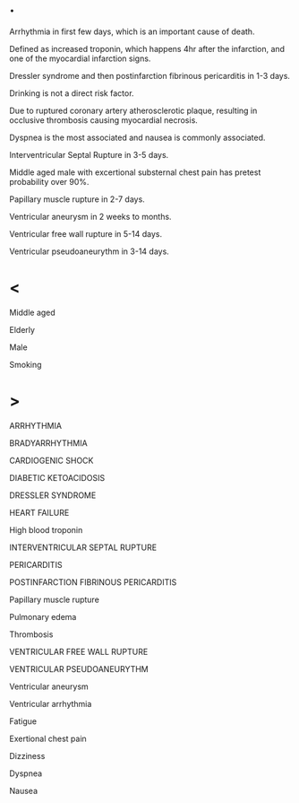 # .

Arrhythmia in first few days, which is an important cause of death.

Defined as increased troponin, which happens 4hr after the infarction, and one of the myocardial infarction signs.

Dressler syndrome and then postinfarction fibrinous pericarditis in 1-3 days.

Drinking is not a direct risk factor.

Due to ruptured coronary artery atherosclerotic plaque, resulting in occlusive thrombosis causing myocardial necrosis.

Dyspnea is the most associated and nausea is commonly associated.

Interventricular Septal Rupture in 3-5 days.

Middle aged male with excertional substernal chest pain has pretest probability over 90%.

Papillary muscle rupture in 2-7 days.

Ventricular aneurysm in 2 weeks to months.

Ventricular free wall rupture in 5-14 days.

Ventricular pseudoaneurythm in 3-14 days.

# <

Middle aged

Elderly

Male

Smoking

# >

ARRHYTHMIA

BRADYARRHYTHMIA

CARDIOGENIC SHOCK

DIABETIC KETOACIDOSIS

DRESSLER SYNDROME

HEART FAILURE

High blood troponin

INTERVENTRICULAR SEPTAL RUPTURE

PERICARDITIS

POSTINFARCTION FIBRINOUS PERICARDITIS

Papillary muscle rupture

Pulmonary edema

Thrombosis

VENTRICULAR FREE WALL RUPTURE

VENTRICULAR PSEUDOANEURYTHM

Ventricular aneurysm

Ventricular arrhythmia

Fatigue

Exertional chest pain

Dizziness

Dyspnea

Nausea
